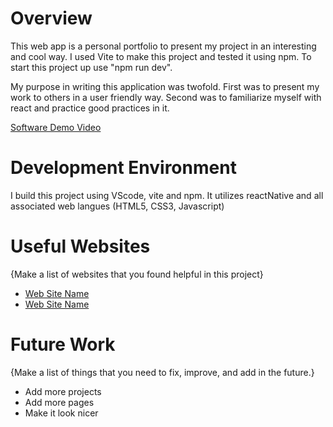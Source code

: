 # Overview

This web app is a personal portfolio to present my project in an interesting and cool way. I used Vite to make this project and tested it using npm. To start this project up use "npm run dev".

My purpose in writing this application was twofold. First was to present my work to others in a user friendly way. Second was to familiarize myself with react and practice good practices in it. 

[Software Demo Video](https://youtu.be/PMNmh9i2Fiw)

# Development Environment

I build this project using VScode, vite and npm. It utilizes reactNative and all associated web langues (HTML5, CSS3, Javascript)

# Useful Websites

{Make a list of websites that you found helpful in this project}
* [Web Site Name](https://www.youtube.com/watch?v=SqcY0GlETPk&t=877s)
* [Web Site Name](https://www.w3schools.com/)

# Future Work

{Make a list of things that you need to fix, improve, and add in the future.}
* Add more projects
* Add more pages
* Make it look nicer